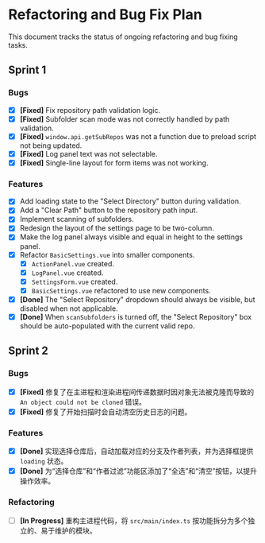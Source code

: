 # Refactoring and Bug Fix Plan

This document tracks the status of ongoing refactoring and bug fixing tasks.

## Sprint 1

### Bugs

- [x] **[Fixed]** Fix repository path validation logic.
- [x] **[Fixed]** Subfolder scan mode was not correctly handled by path validation.
- [x] **[Fixed]** `window.api.getSubRepos` was not a function due to preload script not being updated.
- [x] **[Fixed]** Log panel text was not selectable.
- [x] **[Fixed]** Single-line layout for form items was not working.

### Features

- [x] Add loading state to the "Select Directory" button during validation.
- [x] Add a "Clear Path" button to the repository path input.
- [x] Implement scanning of subfolders.
- [x] Redesign the layout of the settings page to be two-column.
- [x] Make the log panel always visible and equal in height to the settings panel.
- [x] Refactor `BasicSettings.vue` into smaller components.
  - [x] `ActionPanel.vue` created.
  - [x] `LogPanel.vue` created.
  - [x] `SettingsForm.vue` created.
  - [x] `BasicSettings.vue` refactored to use new components.
- [x] **[Done]** The "Select Repository" dropdown should always be visible, but disabled when not applicable.
- [x] **[Done]** When `scanSubfolders` is turned off, the "Select Repository" box should be auto-populated with the current valid repo.

## Sprint 2

### Bugs

- [x] **[Fixed]** 修复了在主进程和渲染进程间传递数据时因对象无法被克隆而导致的 `An object could not be cloned` 错误。
- [x] **[Fixed]** 修复了开始扫描时会自动清空历史日志的问题。

### Features

- [x] **[Done]** 实现选择仓库后，自动加载对应的分支及作者列表，并为选择框提供 `loading` 状态。
- [x] **[Done]** 为“选择仓库”和“作者过滤”功能区添加了“全选”和“清空”按钮，以提升操作效率。

### Refactoring

- [ ] **[In Progress]** 重构主进程代码，将 `src/main/index.ts` 按功能拆分为多个独立的、易于维护的模块。
